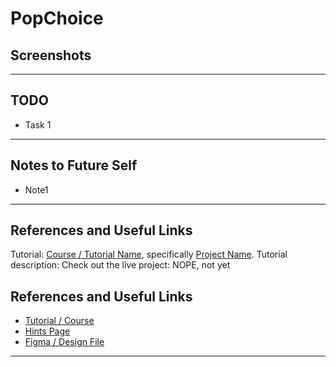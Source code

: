 # PopChoice


## Screenshots

  
---

## TODO

- Task 1  

---

## Notes to Future Self

- Note1

---
## References and Useful Links

Tutorial:  [Course / Tutorial Name](#), specifically [Project Name](#).
Tutorial description: 
Check out the live project: NOPE, not yet

## References and Useful Links

- [Tutorial / Course](#)  
- [Hints Page](#)  
- [Figma / Design File](https://www.figma.com/design/v7vyKvGJOjBieBdiP7TXBY/PopChoice?node-id=0-1&p=f&t=2eb128jLQvTkmJFU-0) 

---